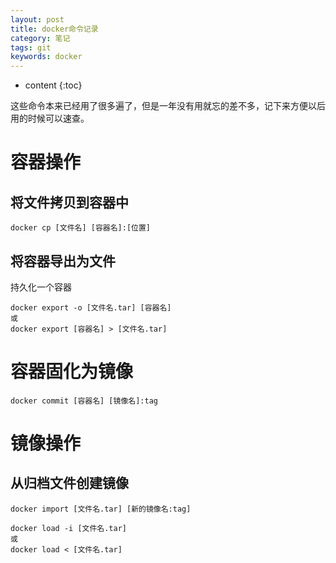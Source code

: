 ```yaml
---
layout: post
title: docker命令记录
category: 笔记
tags: git
keywords: docker
---
```



* content
{:toc}

这些命令本来已经用了很多遍了，但是一年没有用就忘的差不多，记下来方便以后用的时候可以速查。

# 容器操作

## 将文件拷贝到容器中

```
docker cp [文件名] [容器名]:[位置]
```

## 将容器导出为文件

持久化一个容器
```
docker export -o [文件名.tar] [容器名]
或
docker export [容器名] > [文件名.tar]
```

# 容器固化为镜像

```
docker commit [容器名] [镜像名]:tag
```


# 镜像操作

## 从归档文件创建镜像

```
docker import [文件名.tar] [新的镜像名:tag]
```

```
docker load -i [文件名.tar]
或
docker load < [文件名.tar]
```
